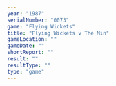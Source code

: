 ```yaml
---
year: "1987"
serialNumber: "0073" 
game: "Flying Wickets"
title: "Flying Wickets v The Min"
gameLocation: ""
gameDate: ""
shortReport: ""
result: ""
resultType: ""
type: "game"
---
```

